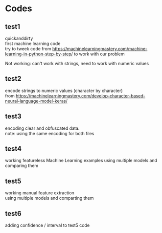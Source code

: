 # Codes

## test1
quickanddirty  
first machine learning code  
try to tweek code from 
https://machinelearningmastery.com/machine-learning-in-python-step-by-step/ to 
work with our problem  

Not working: can't work with strings, need to work with numeric values

## test2 
encode strings to numeric values (character by character)  
from https://machinelearningmastery.com/develop-character-based-neural-language-model-keras/

## test3
encoding clear and obfuscated data.  
note: using the same encoding for both files

## test4
working featureless Machine Learning examples
using multiple models and comparing them

## test5
working manual feature extraction  
using multiple models and comparting them

## test6
adding confidence / interval to test5 code
